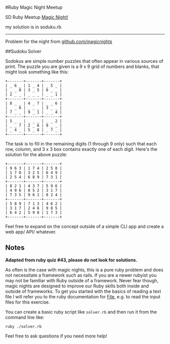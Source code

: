 
#Ruby Magic Night Meetup 

SD Ruby Meetup [Magic Night!](http://www.meetup.com/sdruby/events/140101782/)

my solution is in soduku.rb

---

Problem for the night from [github.com/magicnights](https://github.com/magicnights/soduko-solver)

##Sudoku Solver


Sodokus are simple number puzzles that often appear in various sources of print. The puzzle you are given is a 9 x 9 grid of numbers and blanks, that might look something like this:

```
+-------+-------+-------+
| _ 6 _ | 1 _ 4 | _ 5 _ |
| _ _ 8 | 3 _ 5 | 6 _ _ |
| 2 _ _ | _ _ _ | _ _ 1 |
+-------+-------+-------+
| 8 _ _ | 4 _ 7 | _ _ 6 |
| _ _ 6 | _ _ _ | 3 _ _ |
| 7 _ _ | 9 _ 1 | _ _ 4 |
+-------+-------+-------+
| 5 _ _ | _ _ _ | _ _ 2 |
| _ _ 7 | 2 _ 6 | 9 _ _ |
| _ 4 _ | 5 _ 8 | _ 7 _ |
+-------+-------+-------+
```

The task is to fill in the remaining digits (1 through 9 only) such that each row, column, and 3 x 3 box contains exactly one of each digit. Here's the solution for the above puzzle:

```
+-------+-------+-------+
| 9 6 3 | 1 7 4 | 2 5 8 |
| 1 7 8 | 3 2 5 | 6 4 9 |
| 2 5 4 | 6 8 9 | 7 3 1 |
+-------+-------+-------+
| 8 2 1 | 4 3 7 | 5 9 6 |
| 4 9 6 | 8 5 2 | 3 1 7 |
| 7 3 5 | 9 6 1 | 8 2 4 |
+-------+-------+-------+
| 5 8 9 | 7 1 3 | 4 6 2 |
| 3 1 7 | 2 4 6 | 9 8 5 |
| 6 4 2 | 5 9 8 | 1 7 3 |
+-------+-------+-------+
```

Feel free to expand on the concept outside of a simple CLI app and create a web
app/ API/ whatever.



## Notes

**Adapted from ruby quiz #43, please do not look for solutions.**

As often is the case with magic nights, this is a pure ruby problem and does not
necessitate a framework such as rails. If you are a newer rubyist you may not be
familiar with Ruby outside of a framework. Never fear though, magic nights are
designed to improve our Ruby skills both inside and outside of frameworks.
To get you started with the basics of reading a text file I will refer you to
the ruby documentation for [File][file-doc], e.g. to read the input files for
this exercise.

You can create a basic ruby script like `solver.rb` and then run it from the
command line like:

`ruby ./solver.rb`


Feel free to ask questions if you need more help!

[file-doc]: http://ruby-doc.org/core-2.2.0/File.html
